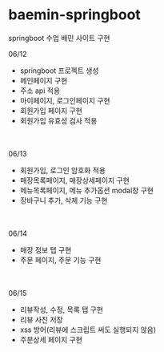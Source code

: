# baemin-springboot
springboot 수업 배민 사이트 구현

06/12<br>
- springboot 프로젝트 생성
- 메인페이지 구현
- 주소 api 적용
- 마이페이지, 로그인페이지 구현
- 회원가입 페이지 구현
- 회원가입 유효성 검사 적용

<br><br>
06/13<br>
- 회원가입, 로그인 암호화 적용
- 매장목록페이지, 매장상세페이지 구현
- 메뉴목록페이지, 메뉴 추가옵션 modal창 구현
- 장바구니 추가, 삭제 기능 구현

<br><br>
06/14<br>
- 매장 정보 탭 구현
- 주문 페이지, 주문 기능 구현

<br><br>
06/15<br>
- 리뷰작성, 수정, 목록 탭 구현
- 리뷰 사진 저장
- xss 방어(리뷰에 스크립트 써도 실행되지 않음)
- 주문상세 페이지 구현
